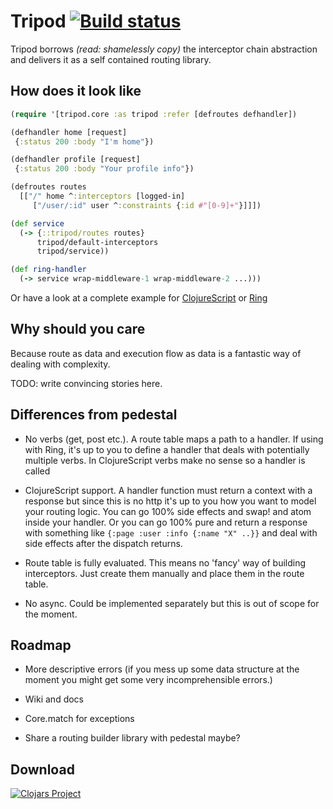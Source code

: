 # Tripod [![Build status](https://circleci.com/gh/frankiesardo/tripod.svg?style=shield)](https://circleci.com/gh/frankiesardo/tripod)


Tripod borrows _(read: shamelessly copy)_ the interceptor chain abstraction and delivers it as a self contained routing library.

## How does it look like

```clj
(require '[tripod.core :as tripod :refer [defroutes defhandler])

(defhandler home [request]
 {:status 200 :body "I'm home"})

(defhandler profile [request]
 {:status 200 :body "Your profile info"})

(defroutes routes
  [["/" home ^:interceptors [logged-in]
     ["/user/:id" user ^:constraints {:id #"[0-9]+"}]]])

(def service
  (-> {::tripod/routes routes}
      tripod/default-interceptors
      tripod/service))

(def ring-handler
  (-> service wrap-middleware-1 wrap-middleware-2 ...)))

```

Or have a look at a complete example for [ClojureScript](https://github.com/frankiesardo/tripod/blob/master/example/web/src/app/core.cljs) or [Ring](https://github.com/frankiesardo/tripod/blob/master/example/server/src/app/core.clj)

## Why should you care

Because route as data and execution flow as data is a fantastic way of dealing with complexity.

TODO: write convincing stories here.

## Differences from pedestal

- No verbs (get, post etc.). A route table maps a path to a handler.
If using with Ring, it's up to you to define a handler that deals with potentially multiple verbs.
In ClojureScript verbs make no sense so a handler is called

- ClojureScript support.
A handler function must return a context with a response but since this is no http it's up to you how you want to model your routing logic.
You can go 100% side effects and swap! and atom inside your handler.
Or you can go 100% pure and return a response with something like `{:page :user :info {:name "X" ..}}` and deal with side effects after the dispatch returns.

- Route table is fully evaluated. This means no 'fancy' way of building interceptors.
Just create them manually and place them in the route table.

- No async. Could be implemented separately but this is out of scope for the moment.

## Roadmap

- More descriptive errors (if you mess up some data structure at the moment you might get some very incomprehensible errors.)

- Wiki and docs

- Core.match for exceptions

- Share a routing builder library with pedestal maybe?

## Download

[![Clojars Project](http://clojars.org/frankiesardo/tripod/latest-version.svg)](http://clojars.org/frankiesardo/tripod)
